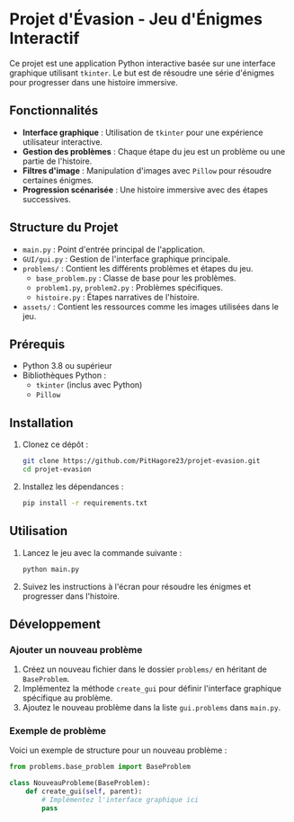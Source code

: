 # Projet d'Évasion - Jeu d'Énigmes Interactif

Ce projet est une application Python interactive basée sur une interface graphique utilisant `tkinter`. Le but est de résoudre une série d'énigmes pour progresser dans une histoire immersive.

## Fonctionnalités

- **Interface graphique** : Utilisation de `tkinter` pour une expérience utilisateur interactive.
- **Gestion des problèmes** : Chaque étape du jeu est un problème ou une partie de l'histoire.
- **Filtres d'image** : Manipulation d'images avec `Pillow` pour résoudre certaines énigmes.
- **Progression scénarisée** : Une histoire immersive avec des étapes successives.

## Structure du Projet

- `main.py` : Point d'entrée principal de l'application.
- `GUI/gui.py` : Gestion de l'interface graphique principale.
- `problems/` : Contient les différents problèmes et étapes du jeu.
  - `base_problem.py` : Classe de base pour les problèmes.
  - `problem1.py`, `problem2.py` : Problèmes spécifiques.
  - `histoire.py` : Étapes narratives de l'histoire.
- `assets/` : Contient les ressources comme les images utilisées dans le jeu.

## Prérequis

- Python 3.8 ou supérieur
- Bibliothèques Python :
  - `tkinter` (inclus avec Python)
  - `Pillow`

## Installation

1. Clonez ce dépôt :
   ```bash
   git clone https://github.com/PitHagore23/projet-evasion.git
   cd projet-evasion
   ```

2. Installez les dépendances :
   ```bash
   pip install -r requirements.txt
   ```

## Utilisation

1. Lancez le jeu avec la commande suivante :
   ```bash
   python main.py
   ```

2. Suivez les instructions à l'écran pour résoudre les énigmes et progresser dans l'histoire.

## Développement

### Ajouter un nouveau problème

1. Créez un nouveau fichier dans le dossier `problems/` en héritant de `BaseProblem`.
2. Implémentez la méthode `create_gui` pour définir l'interface graphique spécifique au problème.
3. Ajoutez le nouveau problème dans la liste `gui.problems` dans `main.py`.

### Exemple de problème

Voici un exemple de structure pour un nouveau problème :
```python
from problems.base_problem import BaseProblem

class NouveauProbleme(BaseProblem):
    def create_gui(self, parent):
        # Implémentez l'interface graphique ici
        pass
```


